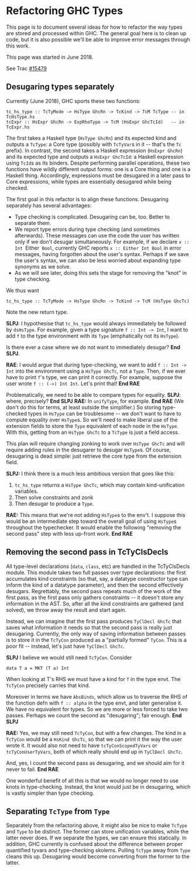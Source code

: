 # Refactoring GHC Types


This page is to document several ideas for how to refactor the way types are stored and processed within GHC. The general goal here is to clean up code, but it is also possible we'll be able to improve error messages through this work.


This page was started in June 2018.


See Trac [\#15479](https://gitlab.haskell.org//ghc/ghc/issues/15479)

## Desugaring types separately



Currently (June 2018), GHC sports these two functions:


```
tc_hs_type :: TcTyMode -> HsType GhcRn -> TcKind -> TcM TcType -- in TcHsType.hs
tcExpr :: HsExpr GhcRn -> ExpRhoType -> TcM (HsExpr GhcTcId)   -- in TcExpr.hs
```


The first takes a Haskell type (`HsType GhcRn`) and its expected kind and outputs a `TcType`: a Core type (possibly with `TcTyVar`s in it -- that's the `Tc` prefix). In contrast, the second takes a Haskell expression (`HsExpr GhcRn`) and its expected type and outputs a `HsExpr GhcTcId`: a Haskell expression using `TcId`s as its binders. Despite performing parallel operations, these two functions have wildly different output forms: one is a Core thing and one is a Haskell thing. Accordingly, expressions must be desugared in a later pass to Core expressions, while types are essentially desugared while being checked.


The first goal in this refactor is to align these functions. Desugaring separately has several advantages:

- Type checking is complicated. Desugaring can be, too. Better to separate them.
- We report type errors during type checking (and sometimes afterwards). These messages can use the code the user has written only if we don't desugar simultaneously. For example, if we declare `x :: Int `Either` Bool`, currently GHC reports `x :: Either Int Bool` in error messages, having forgotten about the user's syntax. Perhaps if we save the user's syntax, we can also be less worried about expanding type synonyms as we solve.
- As we will see later, doing this sets the stage for removing the "knot" in type checking.


We thus want


```
tc_hs_type :: TcTyMode -> HsType GhcRn -> TcKind -> TcM (HsType GhcTc)
```


Note the new return type.

**SLPJ**: I hypothesise that `tc_hs_type` would always immediately be followed by `dsHsType`.   For example, given a type signature `f :: Int -> Int`, I want to add `f` to the type environment with its `Type` (emphatically not its `HsType`). 


Is there ever a case where we do not want to immediately desugar?  **End SLPJ**.

**RAE**: I would argue that during type-checking, we want to add `f :: Int -> Int` into the environment using a `HsType GhcTc`, not a `Type`. Then, if we ever have to print `f`'s type, we can print it correctly. For example, suppose the user wrote `f :: (->) Int Int`. Let's print that! **End RAE**



Problematically, we need to be able to compare types for equality. **SLPJ**: where, precisely? **End SLPJ** **RAE:** In `unifyType`, for example. **End RAE**  (We don't do this for terms, at least outside the simplifier.) So storing type-checked types in `HsType` can be troublesome -- we don't want to have to compute equality over `HsType`s. So we'll need to make liberal use of the extension fields to store the `Type` equivalent of each node in the `HsType`. With this, getting from an `HsType GhcTc` to a `TcType` is just a field access.



This plan will require changing zonking to work over `HsType GhcTc` and will require adding rules in the desugarer to desugar `HsType`s. Of course, desugaring is dead simple: just retrieve the core type from the extension field.

**SLPJ:** I think there is a much less ambitious version that goes like this:
 

1. `tc_hs_type` returns a `HsType GhcTc`, which may contain kind-unification variables.
1. Then solve constraints and zonk
1. Then desugar to produce a `Type`.

**RAE:** This means that we're not adding `HsType`s to the env't. I suppose this would be an intermediate step toward the overall goal of using `HsType`s throughout the typechecker. It would enable the following "removing the second pass" step with less up-front work.
**End RAE**

## Removing the second pass in TcTyClsDecls


All type-level declarations (`data`, `class`, etc) are handled in the TcTyClsDecls module. This module takes two full passes over type declarations: the first accumulates kind constraints (so that, say, a datatype constructor type can inform the kind of a datatype parameter), and then the second effectively desugars. Regrettably, the second pass repeats much of the work of the first pass, as the first pass only gathers constraints -- it doesn't store any information in the AST. So, after all the kind constraints are gathered (and solved), we throw away the result and start again.


Instead, we can imagine that the first pass produces `TyClDecl GhcTc` that saves what information it needs so that the second pass is really just desugaring. Currently, the only way of saving information between passes is to store it in the `TcTyCon` produced as a "partially formed" `TyCon`. This is a poor fit -- instead, let's just have `TyClDecl GhcTc`.

**SLPJ** I believe we would still need `TcTyCon`. Consider

```wiki
data T a = MKT (T a) Int
```


When looking at T's RHS we must have a kind for `T` in the type envt.  The `TcTyCon` precisely carries that kind.


Moreover in terms we have `AbsBinds`, which allow us to traverse the RHS of the function defn with `f :: alpha` in the type envt, and later generalise it.  We have no equivalent for types.  So we are more or less forced to take two passes.  Perhaps we count the second as "desugaring"; fair enough.   **End SLPJ**

**RAE:** Yes, we may still need `TcTyCon`, but with a few changes. The kind in a `TcTyCon` would be a `HsKind GhcTc`, so that we can print it the way the user wrote it. It would also not need to have `tcTyConScopedTyVars` or `tcTyConUserTyVars`, both of which really should end up in `TyClDecl GhcTc`.


And, yes, I count the second pass as desugaring, and we should aim for it never to fail. **End RAE**


One wonderful benefit of all this is that we would no longer need to use knots in type-checking. Instead, the knot would just be in desugaring, which is vastly simpler than type checking.

## Separating `TcType` from `Type`


Separately from the refactoring above, it might also be nice to make `TcType` and `Type` to be distinct. The former can store unification variables, while the latter never does. If we separate the types, we can ensure this statically. In addition, GHC currently is confused about the difference between proper quantified tyvars and type-checking skolems. Pulling `TcType` away from `Type` cleans this up. Desugaring would become converting from the former to the latter.
